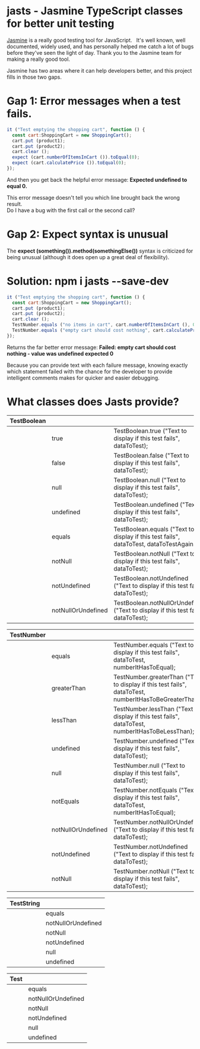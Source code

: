 # jasts - Jasmine TypeScript classes for better unit testing

[Jasmine](https://jasmine.github.io/) is a really good testing tool for JavaScript.   It's well known, well documented, widely used, and has personally helped me catch a lot of bugs before they've seen the light of day.   Thank you to the Jasmine team for making a really good tool.

Jasmine has two areas where it can help developers better, and this project fills in those two gaps.

# Gap 1: Error messages when a test fails.

```javascript
it ("Test emptying the shopping cart", function () {
  const cart:ShoppingCart = new ShoppingCart();
  cart.put (product1);
  cart.put (product2);
  cart.clear ();
  expect (cart.numberOfItemsInCart ()).toEqual(0);
  expect (cart.calculatePrice ()).toEqual(0);
});
```

And then you get back the helpful error message:
**Expected undefined to equal 0.**

This error message doesn't tell you which line brought back the wrong result.   
Do I have a bug with the first call or the second call?

# Gap 2: Expect syntax is unusual

The **expect (something()).method(somethingElse())** syntax is criticized for being unusual (although it does open up a great deal of flexibility).

# Solution: npm i jasts --save-dev
```javascript
it ("Test emptying the shopping cart", function () {
  const cart:ShoppingCart = new ShoppingCart();
  cart.put (product1);
  cart.put (product2);
  cart.clear ();
  TestNumber.equals ("no items in cart", cart.numberOfItemsInCart (), 0);
  TestNumber.equals ("empty cart should cost nothing", cart.calculatePrice (), 0);
});
```

Returns the far better error message:  **Failed: empty cart should cost nothing - value was undefined expected 0**

Because you can provide text with each failure message, knowing exactly which statement failed with the chance for the developer to provide intelligent comments makes for quicker and easier debugging.

# What classes does Jasts provide?

<table class="methods" border="0" cellpadding="3" cellspacing="0" summary="Class Summary table, listing classes, and an explanation">
  <tr>
    <th class="colFirst" scope="col">TestBoolean</th>
    <th scope="col">&nbsp;</th>
    <th class="colLast" scope="col">&nbsp;</th>
  </tr>
  <tbody>
  <tr class="altColor">
    <td class="colFirst">&nbsp;</td>
    <td>true</td>
    <td class="colLast">TestBoolean.true ("Text to display if this test fails", dataToTest);</td>
  </tr>
  <tr class="altColor">
    <td class="colFirst">&nbsp;</td>
    <td>false</td>
    <td class="colLast">TestBoolean.false ("Text to display if this test fails", dataToTest);</td>
  </tr>
  <tr class="altColor">
    <td class="colFirst">&nbsp;</td>
    <td>null</td>
    <td class="colLast">TestBoolean.null ("Text to display if this test fails", dataToTest);</td>
  </tr>
  <tr class="altColor">
    <td class="colFirst">&nbsp;</td>
    <td>undefined</td>
    <td class="colLast">TestBoolean.undefined ("Text to display if this test fails", dataToTest);</td>
  </tr>
    <tr class="altColor">
      <td class="colFirst">&nbsp;</td>
      <td>equals</td>
      <td class="colLast">TestBoolean.equals ("Text to display if this test fails", dataToTest, dataToTestAgainst);</td>
    </tr>
    <tr class="altColor">
      <td class="colFirst">&nbsp;</td>
      <td>notNull</td>
      <td class="colLast">TestBoolean.notNull ("Text to display if this test fails", dataToTest);</td>
    </tr>
    <tr class="altColor">
      <td class="colFirst">&nbsp;</td>
      <td>notUndefined</td>
      <td class="colLast">TestBoolean.notUndefined ("Text to display if this test fails", dataToTest);</td>
    </tr>
    <tr class="altColor">
      <td class="colFirst">&nbsp;</td>
      <td>notNullOrUndefined</td>
      <td class="colLast">TestBoolean.notNullOrUndefined ("Text to display if this test fails", dataToTest);</td>
    </tr>
  </tbody>
</table>

<table class="methods" border="0" cellpadding="3" cellspacing="0" summary="Class Summary table, listing classes, and an explanation">
  <tr>
    <th class="colFirst" scope="col">TestNumber</th>
    <th scope="col">&nbsp;</th>
    <th class="colLast" scope="col">&nbsp;</th>
  </tr>
  <tbody>
    <tr class="altColor">
      <td class="colFirst">&nbsp;</td>
      <td>equals</td>
      <td class="colLast">TestNumber.equals ("Text to display if this test fails", dataToTest, numberItHasToEqual);</td>
    </tr>
    <tr class="altColor">
      <td class="colFirst">&nbsp;</td>
      <td>greaterThan</td>
      <td class="colLast">TestNumber.greaterThan ("Text to display if this test fails", dataToTest, numberItHasToBeGreaterThan);</td>
    </tr>
    <tr class="altColor">
      <td class="colFirst">&nbsp;</td>
      <td>lessThan</td>
      <td class="colLast">TestNumber.lessThan ("Text to display if this test fails", dataToTest, numberItHasToBeLessThan);</td>
    </tr>
    <tr class="altColor">
      <td class="colFirst">&nbsp;</td>
      <td>undefined</td>
      <td class="colLast">TestNumber.undefined ("Text to display if this test fails", dataToTest);</td>
    </tr>
    <tr class="altColor">
      <td class="colFirst">&nbsp;</td>
      <td>null</td>
      <td class="colLast">TestNumber.null ("Text to display if this test fails", dataToTest);</td>
    </tr>
    <tr class="altColor">
      <td class="colFirst">&nbsp;</td>
      <td>notEquals</td>
      <td class="colLast">TestNumber.notEquals ("Text to display if this test fails", dataToTest, numberItHasToEqual);</td>
    </tr>
    <tr class="altColor">
      <td class="colFirst">&nbsp;</td>
      <td>notNullOrUndefined</td>
      <td class="colLast">TestNumber.notNullOrUndefined ("Text to display if this test fails", dataToTest);</td>
    </tr>
    <tr class="altColor">
      <td class="colFirst">&nbsp;</td>
      <td>notUndefined</td>
      <td class="colLast">TestNumber.notUndefined ("Text to display if this test fails", dataToTest);</td>
    </tr>
    <tr class="altColor">
      <td class="colFirst">&nbsp;</td>
      <td>notNull</td>
      <td class="colLast">TestNumber.notNull ("Text to display if this test fails", dataToTest);</td>
    </tr>
  </tbody>
</table>

<table class="methods" border="0" cellpadding="3" cellspacing="0" summary="Class Summary table, listing classes, and an explanation">
  <tr>
    <th class="colFirst" scope="col">TestString</th>
    <th class="colLast" scope="col">&nbsp;</th>
  </tr>
  <tbody>
    <tr class="altColor">
      <td class="colFirst">&nbsp;</td>
      <td class="colLast">equals</td>
    </tr>
    <tr class="altColor">
      <td class="colFirst">&nbsp;</td>
      <td class="colLast">notNullOrUndefined</td>
    </tr>
    <tr class="altColor">
      <td class="colFirst">&nbsp;</td>
      <td class="colLast">notNull</td>
    </tr>
    <tr class="altColor">
      <td class="colFirst">&nbsp;</td>
      <td class="colLast">notUndefined</td>
    </tr>
    <tr class="altColor">
      <td class="colFirst">&nbsp;</td>
      <td class="colLast">null</td>
    </tr>
    <tr class="altColor">
      <td class="colFirst">&nbsp;</td>
      <td class="colLast">undefined</td>
    </tr>
  </tbody>
</table>

<table class="methods" border="0" cellpadding="3" cellspacing="0" summary="Class Summary table, listing classes, and an explanation">
  <tr>
    <th class="colFirst" scope="col">Test</th>
    <th class="colLast" scope="col">&nbsp;</th>
  </tr>
  <tbody>
    <tr class="altColor">
      <td class="colFirst">&nbsp;</td>
      <td class="colLast">equals</td>
    </tr>
    <tr class="altColor">
      <td class="colFirst">&nbsp;</td>
      <td class="colLast">notNullOrUndefined</td>
    </tr>
    <tr class="altColor">
      <td class="colFirst">&nbsp;</td>
      <td class="colLast">notNull</td>
    </tr>
    <tr class="altColor">
      <td class="colFirst">&nbsp;</td>
      <td class="colLast">notUndefined</td>
    </tr>
    <tr class="altColor">
      <td class="colFirst">&nbsp;</td>
      <td class="colLast">null</td>
    </tr>
    <tr class="altColor">
      <td class="colFirst">&nbsp;</td>
      <td class="colLast">undefined</td>
    </tr>
  </tbody>
</table>
